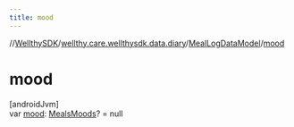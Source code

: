 ```yaml
---
title: mood
---
```

//[WellthySDK](../../../index.html)/[wellthy.care.wellthysdk.data.diary](../index.html)/[MealLogDataModel](index.html)/[mood](mood.html)



# mood



[androidJvm]\
var [mood](mood.html): [MealsMoods](../-meals-moods/index.html)? = null




